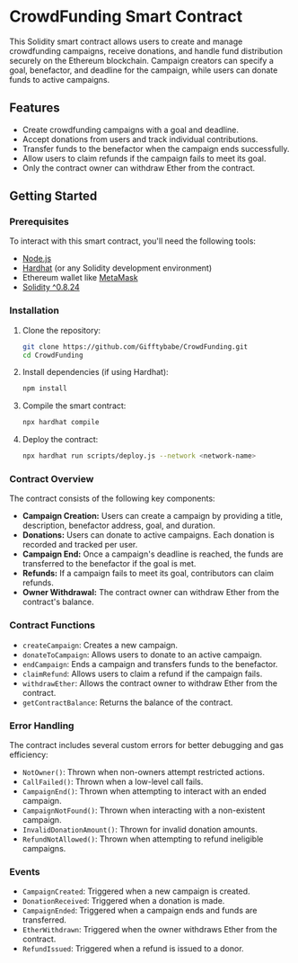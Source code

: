 # CrowdFunding Smart Contract

This Solidity smart contract allows users to create and manage crowdfunding campaigns, receive donations, and handle fund distribution securely on the Ethereum blockchain. Campaign creators can specify a goal, benefactor, and deadline for the campaign, while users can donate funds to active campaigns.

## Features
- Create crowdfunding campaigns with a goal and deadline.
- Accept donations from users and track individual contributions.
- Transfer funds to the benefactor when the campaign ends successfully.
- Allow users to claim refunds if the campaign fails to meet its goal.
- Only the contract owner can withdraw Ether from the contract.

## Getting Started

### Prerequisites
To interact with this smart contract, you'll need the following tools:
- [Node.js](https://nodejs.org/en/)
- [Hardhat](https://hardhat.org/) (or any Solidity development environment)
- Ethereum wallet like [MetaMask](https://metamask.io/)
- [Solidity ^0.8.24](https://docs.soliditylang.org/)

### Installation

1. Clone the repository:
   ```bash
   git clone https://github.com/Gifftybabe/CrowdFunding.git
   cd CrowdFunding
   ```

2. Install dependencies (if using Hardhat):
   ```bash
   npm install
   ```

3. Compile the smart contract:
   ```bash
   npx hardhat compile
   ```

4. Deploy the contract:
   ```bash
   npx hardhat run scripts/deploy.js --network <network-name>
   ```

### Contract Overview

The contract consists of the following key components:

- **Campaign Creation:** Users can create a campaign by providing a title, description, benefactor address, goal, and duration.
- **Donations:** Users can donate to active campaigns. Each donation is recorded and tracked per user.
- **Campaign End:** Once a campaign's deadline is reached, the funds are transferred to the benefactor if the goal is met.
- **Refunds:** If a campaign fails to meet its goal, contributors can claim refunds.
- **Owner Withdrawal:** The contract owner can withdraw Ether from the contract's balance.

### Contract Functions

- `createCampaign`: Creates a new campaign.
- `donateToCampaign`: Allows users to donate to an active campaign.
- `endCampaign`: Ends a campaign and transfers funds to the benefactor.
- `claimRefund`: Allows users to claim a refund if the campaign fails.
- `withdrawEther`: Allows the contract owner to withdraw Ether from the contract.
- `getContractBalance`: Returns the balance of the contract.

### Error Handling

The contract includes several custom errors for better debugging and gas efficiency:
- `NotOwner()`: Thrown when non-owners attempt restricted actions.
- `CallFailed()`: Thrown when a low-level call fails.
- `CampaignEnd()`: Thrown when attempting to interact with an ended campaign.
- `CampaignNotFound()`: Thrown when interacting with a non-existent campaign.
- `InvalidDonationAmount()`: Thrown for invalid donation amounts.
- `RefundNotAllowed()`: Thrown when attempting to refund ineligible campaigns.

### Events

- `CampaignCreated`: Triggered when a new campaign is created.
- `DonationReceived`: Triggered when a donation is made.
- `CampaignEnded`: Triggered when a campaign ends and funds are transferred.
- `EtherWithdrawn`: Triggered when the owner withdraws Ether from the contract.
- `RefundIssued`: Triggered when a refund is issued to a donor.
